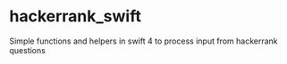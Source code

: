 # hackerrank_swift
Simple functions and helpers in swift 4 to process input from hackerrank questions
